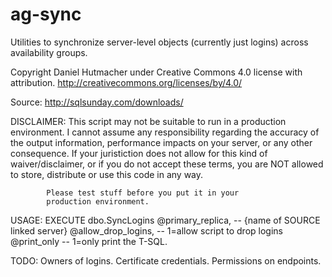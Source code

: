 # ag-sync
Utilities to synchronize server-level objects (currently just logins) across availability groups.

Copyright Daniel Hutmacher under Creative Commons 4.0 license with attribution.
http://creativecommons.org/licenses/by/4.0/

Source: http://sqlsunday.com/downloads/

DISCLAIMER: This script may not be suitable to run in a production
            environment. I cannot assume any responsibility regarding
            the accuracy of the output information, performance
            impacts on your server, or any other consequence. If
            your juristiction does not allow for this kind of
            waiver/disclaimer, or if you do not accept these terms,
            you are NOT allowed to store, distribute or use this
            code in any way.

			Please test stuff before you put it in your
			production environment.

USAGE:      EXECUTE dbo.SyncLogins
                @primary_replica,		-- {name of SOURCE linked server}
				@allow_drop_logins,		-- 1=allow script to drop logins
				@print_only				-- 1=only print the T-SQL.

TODO:		Owners of logins.
			Certificate credentials.
			Permissions on endpoints.
